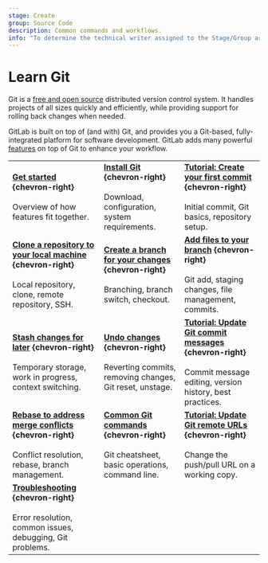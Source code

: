 ```yaml
---
stage: Create
group: Source Code
description: Common commands and workflows.
info: "To determine the technical writer assigned to the Stage/Group associated with this page, see https://handbook.gitlab.com/handbook/product/ux/technical-writing/#assignments"
---
```


# Learn Git

Git is a [free and open source](https://git-scm.com/about/free-and-open-source)
distributed version control system. It handles projects of all sizes quickly and
efficiently, while providing support for rolling back changes when needed.

GitLab is built on top of (and with) Git, and provides you a Git-based, fully-integrated
platform for software development. GitLab adds many powerful
[features](https://about.gitlab.com/features/) on top of Git to enhance your workflow.

| | | |
|--|--|--|
| [**Get started**](get_started.md) **{chevron-right}**<br><br>Overview of how features fit together. | [**Install Git**](how_to_install_git/index.md) **{chevron-right}**<br><br>Download, configuration, system requirements. | [**Tutorial: Create your first commit**](../../tutorials/make_first_git_commit/index.md) **{chevron-right}**<br><br>Initial commit, Git basics, repository setup. |
| [**Clone a repository to your local machine**](clone.md) **{chevron-right}**<br><br>Local repository, clone, remote repository, SSH. | [**Create a branch for your changes**](branch.md) **{chevron-right}**<br><br>Branching, branch switch, checkout. | [**Add files to your branch**](../../gitlab-basics/add-file.md) **{chevron-right}**<br><br>Git add, staging changes, file management, commits. |
| [**Stash changes for later**](stash.md) **{chevron-right}**<br><br>Temporary storage, work in progress, context switching. | [**Undo changes**](undo.md) **{chevron-right}**<br><br>Reverting commits, removing changes, Git reset, unstage. | [**Tutorial: Update Git commit messages**](../../tutorials/update_commit_messages/index.md) **{chevron-right}**<br><br>Commit message editing, version history, best practices. |
| [**Rebase to address merge conflicts**](git_rebase.md) **{chevron-right}**<br><br>Conflict resolution, rebase, branch management. | [**Common Git commands**](../../gitlab-basics/start-using-git.md) **{chevron-right}**<br><br>Git cheatsheet, basic operations, command line. | [**Tutorial: Update Git remote URLs**](../../tutorials/update_git_remote_url/index.md) **{chevron-right}**<br><br>Change the push/pull URL on a working copy.|
| [**Troubleshooting**](troubleshooting_git.md) **{chevron-right}**<br><br>Error resolution, common issues, debugging, Git problems. | | |

